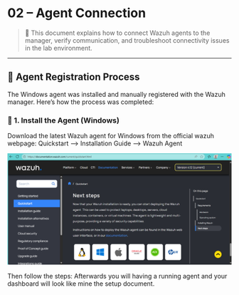 # 02 – Agent Connection

> 🧪 This document explains how to connect Wazuh agents to the manager, verify communication, and troubleshoot connectivity issues in the lab environment.

---

## 🤝 Agent Registration Process

The Windows agent was installed and manually registered with the Wazuh manager. Here’s how the process was completed:

### 🔧 1. Install the Agent (Windows)

Download the latest Wazuh agent for Windows from the official wazuh webpage:
  Quickstart --> Installation Guide --> Wazuh Agent


![image alt](https://github.com/UVSasa/Wazuh-Siem/blob/main/Screenshots/Screenshot_003.png?raw=true)

Then follow the steps:
Afterwards you will having a running agent and your dashboard will look like mine the setup document. 




